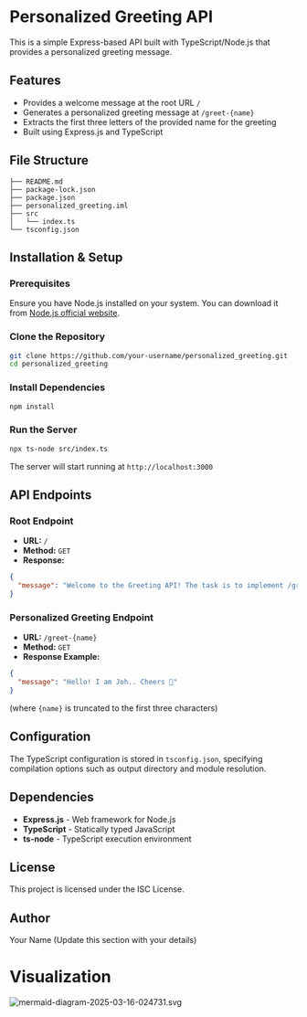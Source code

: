 # Personalized Greeting API

This is a simple Express-based API built with TypeScript/Node.js that provides a personalized greeting message.

## Features

- Provides a welcome message at the root URL `/`
- Generates a personalized greeting message at `/greet-{name}`
- Extracts the first three letters of the provided name for the greeting
- Built using Express.js and TypeScript

## File Structure

```
├── README.md
├── package-lock.json
├── package.json
├── personalized_greeting.iml
├── src
│   └── index.ts
└── tsconfig.json

```

## Installation & Setup

### Prerequisites

Ensure you have Node.js installed on your system. You can download it from [Node.js official website](https://nodejs.org/).

### Clone the Repository

```bash
git clone https://github.com/your-username/personalized_greeting.git
cd personalized_greeting

```

### Install Dependencies

```bash
npm install

```

### Run the Server

```bash
npx ts-node src/index.ts

```

The server will start running at `http://localhost:3000`

## API Endpoints

### Root Endpoint

- **URL:** `/`
- **Method:** `GET`
- **Response:**

```json
{
  "message": "Welcome to the Greeting API! The task is to implement /greet-{name} to get a personalized greeting."
}

```

### Personalized Greeting Endpoint

- **URL:** `/greet-{name}`
- **Method:** `GET`
- **Response Example:**

```json
{
  "message": "Hello! I am Joh.. Cheers 🥂"
}

```

(where `{name}` is truncated to the first three characters)

## Configuration

The TypeScript configuration is stored in `tsconfig.json`, specifying compilation options such as output directory and module resolution.

## Dependencies

- **Express.js** - Web framework for Node.js
- **TypeScript** - Statically typed JavaScript
- **ts-node** - TypeScript execution environment

## License

This project is licensed under the ISC License.

## Author

Your Name (Update this section with your details)

# Visualization

![mermaid-diagram-2025-03-16-024731.svg](attachment:73493038-97be-4435-88cd-062ccd59f769:mermaid-diagram-2025-03-16-024731.svg)
